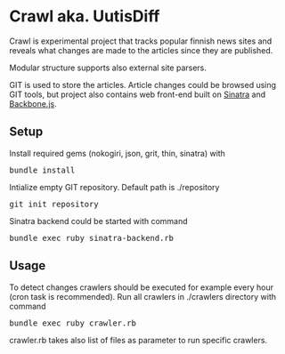 Crawl aka. UutisDiff
====================

Crawl is experimental project that tracks popular finnish news sites and reveals what changes are made to the articles since they are published.

Modular structure supports also external site parsers.

GIT is used to store the articles. Article changes could be browsed using GIT tools, but project also contains web front-end built on [Sinatra](http://www.sinatrarb.com/) and [Backbone.js](http://documentcloud.github.com/backbone/). 

Setup
-----

Install required gems (nokogiri, json, grit, thin, sinatra) with

<pre>
bundle install
</pre>

Intialize empty GIT repository. Default path is ./repository

<pre>
git init repository
</pre>

Sinatra backend could be started with command

<pre>
bundle exec ruby sinatra-backend.rb
</pre>

Usage
-----

To detect changes crawlers should be executed for example every hour (cron task is recommended).
Run all crawlers in ./crawlers directory with command

<pre>
bundle exec ruby crawler.rb
</pre>

crawler.rb takes also list of files as parameter to run specific crawlers.